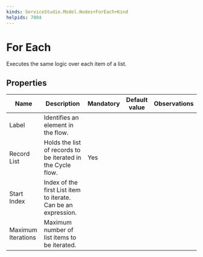 ```yaml
---
kinds: ServiceStudio.Model.Nodes+ForEach+Kind
helpids: 7004
---
```


# For Each

Executes the same logic over each item of a list.  

## Properties

<table markdown="1">
<thead>
<tr>
<th>Name</th>
<th>Description</th>
<th>Mandatory</th>
<th>Default value</th>
<th>Observations</th>
</tr>
</thead>
<tbody>
<tr>
<td title="Label">Label</td>
<td>Identifies an element in the flow.</td>
<td></td>
<td></td>
<td></td>
</tr>
<tr>
<td title="Record List">Record List</td>
<td>Holds the list of records to be iterated in the Cycle flow.</td>
<td>Yes</td>
<td></td>
<td></td>
</tr>
<tr>
<td title="Start Index">Start Index</td>
<td>Index of the first List item to iterate. Can be an expression.</td>
<td></td>
<td></td>
<td></td>
</tr>
<tr>
<td title="Maximum Iterations">Maximum Iterations</td>
<td>Maximum number of list items to be iterated.</td>
<td></td>
<td></td>
<td></td>
</tr>
</tbody>
</table>

